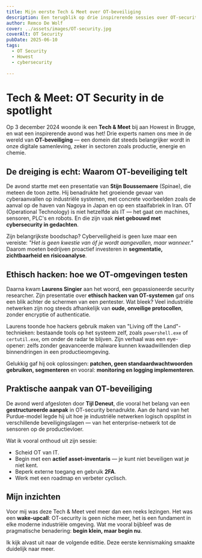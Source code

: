 ```yaml
---
title: Mijn eerste Tech & Meet over OT-beveiliging
description: Een terugblik op drie inspirerende sessies over OT-security, ethisch hacken en het belang van netwerksegmentatie.
author: Remco De Wolf
cover: ../assets/images/OT-security.jpg
coverAlt: OT Security
pubDate: 2025-06-10
tags:
  - OT Security
  - Howest
  - cybersecurity
  
---
```


# Tech & Meet: OT Security in de spotlight

Op 3 december 2024 woonde ik een **Tech & Meet** bij aan Howest in Brugge, en wat een inspirerende avond was het! Drie experts namen ons mee in de wereld van **OT-beveiliging** — een domein dat steeds belangrijker wordt in onze digitale samenleving, zeker in sectoren zoals productie, energie en chemie.


## De dreiging is echt: Waarom OT-beveiliging telt

De avond startte met een presentatie van **Stijn Boussemaere** (Spinae), die meteen de toon zette. Hij benadrukte het groeiende gevaar van cyberaanvallen op industriële systemen, met concrete voorbeelden zoals de aanval op de haven van Nagoya in Japan en op een staalfabriek in Iran. OT (Operational Technology) is niet hetzelfde als IT — het gaat om machines, sensoren, PLC's en robots. En die zijn vaak **niet gebouwd met cybersecurity in gedachten**.

Zijn belangrijkste boodschap? Cyberveiligheid is geen luxe maar een vereiste: _"Het is geen kwestie van óf je wordt aangevallen, maar wanneer."_ Daarom moeten bedrijven proactief investeren in **segmentatie, zichtbaarheid en risicoanalyse**.


## Ethisch hacken: hoe we OT-omgevingen testen

Daarna kwam **Laurens Singier** aan het woord, een gepassioneerde security researcher. Zijn presentatie over **ethisch hacken van OT-systemen** gaf ons een blik achter de schermen van een pentester. Wat bleek? Veel industriële netwerken zijn nog steeds afhankelijk van **oude, onveilige protocollen**, zonder encryptie of authenticatie.

Laurens toonde hoe hackers gebruik maken van "Living off the Land"-technieken: bestaande tools op het systeem zelf, zoals `powershell.exe` of `certutil.exe`, om onder de radar te blijven. Zijn verhaal was een eye-opener: zelfs zonder geavanceerde malware kunnen kwaadwillenden diep binnendringen in een productieomgeving.

Gelukkig gaf hij ook oplossingen: **patchen, geen standaardwachtwoorden gebruiken, segmenteren** en vooral: **monitoring en logging implementeren**.


## Praktische aanpak van OT-beveiliging

De avond werd afgesloten door **Tijl Deneut**, die vooral het belang van een **gestructureerde aanpak** in OT-security benadrukte. Aan de hand van het Purdue-model legde hij uit hoe je industriële netwerken logisch opsplitst in verschillende beveiligingslagen — van het enterprise-netwerk tot de sensoren op de productievloer.

Wat ik vooral onthoud uit zijn sessie:

- Scheid OT van IT.
- Begin met een **actief asset-inventaris** — je kunt niet beveiligen wat je niet kent.
- Beperk externe toegang en gebruik **2FA**.
- Werk met een roadmap en verbeter cyclisch.


## Mijn inzichten

Voor mij was deze Tech & Meet veel meer dan een reeks lezingen. Het was een **wake-upcall**: OT-security is geen niche meer, het is een fundament in elke moderne industriële omgeving. Wat me vooral bijbleef was de pragmatische benadering: **begin klein, maar begin nu**.

Ik kijk alvast uit naar de volgende editie. Deze eerste kennismaking smaakte duidelijk naar meer.
